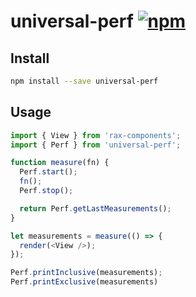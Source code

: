 # universal-perf [![npm](https://img.shields.io/npm/v/universal-perf.svg)](https://www.npmjs.com/package/universal-perf)

## Install

```bash
npm install --save universal-perf
```

## Usage

```js
import { View } from 'rax-components';
import { Perf } from 'universal-perf';

function measure(fn) {
  Perf.start();
  fn();
  Perf.stop();

  return Perf.getLastMeasurements();
}

let measurements = measure(() => {
  render(<View />);
});

Perf.printInclusive(measurements);
Perf.printExclusive(measurements)
```
